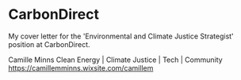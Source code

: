 # CarbonDirect
My cover letter for the 'Environmental and Climate Justice Strategist' position at CarbonDirect.

Camille Minns
Clean Energy | Climate Justice | Tech | Community
https://camillemminns.wixsite.com/camillem
